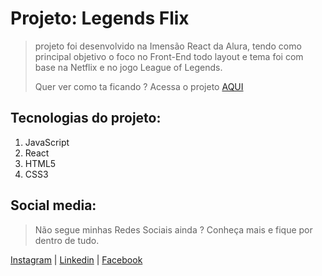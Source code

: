 # Projeto: Legends Flix </h1>
>projeto foi desenvolvido na Imensão React da Alura, tendo como principal objetivo o foco no Front-End todo layout e tema foi com base na Netflix e no jogo League of Legends. 
>
>Quer ver como ta ficando ? Acessa o projeto [AQUI](https://project-legendsflix.vercel.app/)
## Tecnologias do projeto:
1. JavaScript
2. React
3. HTML5
4. CSS3
## Social media:
>Não segue minhas Redes Sociais ainda ? Conheça mais e fique por dentro de tudo.
>
[Instagram](https://www.instagram.com/edvaldotorres_/) | [Linkedin](https://www.linkedin.com/in/edvaldo-torres-de-souza-189894150/) | [Facebook](https://www.facebook.com/edvaldo.torres.967/)
